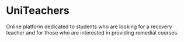 # UniTeachers
 Online platform dedicated to students who are looking for a recovery teacher and for those who are interested in providing remedial courses.
